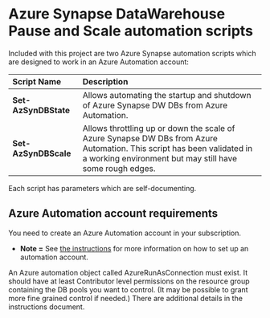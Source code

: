 # Azure Synapse DataWarehouse Pause and Scale automation scripts 

Included with this project are two Azure Synapse automation scripts which are designed to work in an Azure Automation account:

|**Script Name**|**Description**|
|:---|:---|
| **Set-AzSynDBState** | Allows automating the startup and shutdown of Azure Synapse DW DBs from Azure Automation.|
| **Set-AzSynDBScale** | Allows throttling up or down the scale of Azure Synapse DW DBs from Azure Automation. This script has been validated in a working environment but may still have some rough edges.|

Each script has parameters which are self-documenting.

## Azure Automation account requirements
You need to create an Azure Automation account in your subscription.
- **Note =** See [the instructions](instructions.md) for more information on how to set up an automation account.

An Azure automation object called AzureRunAsConnection must exist. It should have at least Contributor level permissions on the resource group containing the DB pools you want to control. (It may be possible to grant more fine grained control if needed.) There are additional details in the instructions document.

